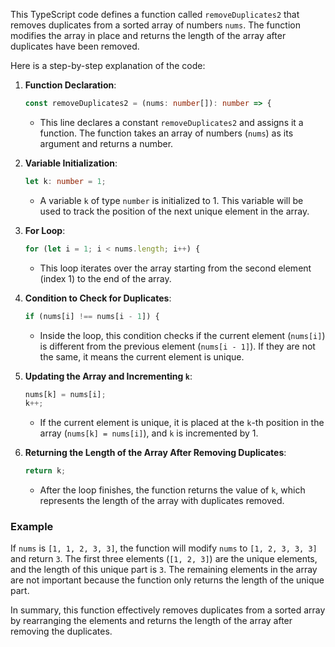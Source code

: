 This TypeScript code defines a function called `removeDuplicates2` that removes duplicates from a sorted array of numbers `nums`. The function modifies the array in place and returns the length of the array after duplicates have been removed.

Here is a step-by-step explanation of the code:

1. **Function Declaration**:
   ```typescript
   const removeDuplicates2 = (nums: number[]): number => {
   ```
   - This line declares a constant `removeDuplicates2` and assigns it a function. The function takes an array of numbers (`nums`) as its argument and returns a number.

2. **Variable Initialization**:
   ```typescript
   let k: number = 1;
   ```
   - A variable `k` of type `number` is initialized to 1. This variable will be used to track the position of the next unique element in the array.

3. **For Loop**:
   ```typescript
   for (let i = 1; i < nums.length; i++) {
   ```
   - This loop iterates over the array starting from the second element (index 1) to the end of the array.

4. **Condition to Check for Duplicates**:
   ```typescript
   if (nums[i] !== nums[i - 1]) {
   ```
   - Inside the loop, this condition checks if the current element (`nums[i]`) is different from the previous element (`nums[i - 1]`). If they are not the same, it means the current element is unique.

5. **Updating the Array and Incrementing `k`**:
   ```typescript
   nums[k] = nums[i];
   k++;
   ```
   - If the current element is unique, it is placed at the `k`-th position in the array (`nums[k] = nums[i]`), and `k` is incremented by 1.

6. **Returning the Length of the Array After Removing Duplicates**:
   ```typescript
   return k;
   ```
   - After the loop finishes, the function returns the value of `k`, which represents the length of the array with duplicates removed.

### Example
If `nums` is `[1, 1, 2, 3, 3]`, the function will modify `nums` to `[1, 2, 3, 3, 3]` and return `3`. The first three elements (`[1, 2, 3]`) are the unique elements, and the length of this unique part is `3`. The remaining elements in the array are not important because the function only returns the length of the unique part.

In summary, this function effectively removes duplicates from a sorted array by rearranging the elements and returns the length of the array after removing the duplicates.
